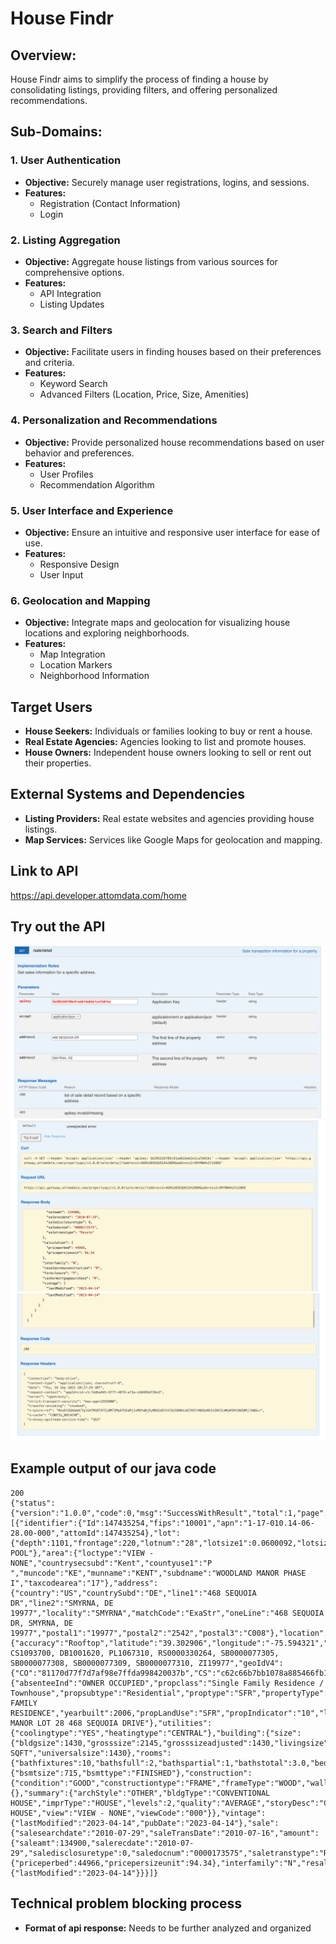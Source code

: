 # House Findr
## Overview:
House Findr aims to simplify the process of finding a house by consolidating listings, providing filters, and offering
personalized recommendations.

## Sub-Domains:
### 1. User Authentication
- **Objective:** Securely manage user registrations, logins, and sessions.
- **Features:**
    - Registration (Contact Information)
    - Login

### 2. Listing Aggregation
- **Objective:** Aggregate house listings from various sources for comprehensive options.
- **Features:**
    - API Integration
    - Listing Updates

### 3. Search and Filters
- **Objective:** Facilitate users in finding houses based on their preferences and criteria.
- **Features:**
    - Keyword Search
    - Advanced Filters (Location, Price, Size, Amenities)

### 4. Personalization and Recommendations
- **Objective:** Provide personalized house recommendations based on user behavior and preferences.
- **Features:**
    - User Profiles
    - Recommendation Algorithm

### 5. User Interface and Experience
- **Objective:** Ensure an intuitive and responsive user interface for ease of use.
- **Features:**
  - Responsive Design
  - User Input

### 6. Geolocation and Mapping
- **Objective:** Integrate maps and geolocation for visualizing house locations and exploring neighborhoods.
- **Features:**
  - Map Integration
  - Location Markers
  - Neighborhood Information

## Target Users
- **House Seekers:** Individuals or families looking to buy or rent a house.
- **Real Estate Agencies:** Agencies looking to list and promote houses.
- **House Owners:** Independent house owners looking to sell or rent out their properties.

## External Systems and Dependencies
- **Listing Providers:** Real estate websites and agencies providing house listings.
- **Map Services:** Services like Google Maps for geolocation and mapping.

## Link to API
https://api.developer.attomdata.com/home

## Try out the API
![img.png](img.png)
![img_1.png](img_1.png)
![img_2.png](img_2.png)

## Example output of our java code
```
200
{"status":{"version":"1.0.0","code":0,"msg":"SuccessWithResult","total":1,"page":1,"pagesize":10,"transactionID":"fb13d9678d3a0287ea01ac63f110c641"},"property":[{"identifier":{"Id":147435254,"fips":"10001","apn":"1-17-010.14-06-28.00-000","attomId":147435254},"lot":{"depth":1101,"frontage":220,"lotnum":"28","lotsize1":0.0600092,"lotsize2":2614,"pooltype":"NO POOL"},"area":{"loctype":"VIEW - NONE","countrysecsubd":"Kent","countyuse1":"P    ","muncode":"KE","munname":"KENT","subdname":"WOODLAND MANOR PHASE I","taxcodearea":"17"},"address":{"country":"US","countrySubd":"DE","line1":"468 SEQUOIA DR","line2":"SMYRNA, DE 19977","locality":"SMYRNA","matchCode":"ExaStr","oneLine":"468 SEQUOIA DR, SMYRNA, DE 19977","postal1":"19977","postal2":"2542","postal3":"C008"},"location":{"accuracy":"Rooftop","latitude":"39.302906","longitude":"-75.594321","distance":0.0,"geoid":"CO10001, CS1093700, DB1001620, PL1067310, RS0000330264, SB0000077305, SB0000077308, SB0000077309, SB0000077310, ZI19977","geoIdV4":{"CO":"81170d77f7d7af98e7ffda998420037b","CS":"c62c66b7bb1078a885466fb1e70d78e8","DB":"8a0647f3e91a30c6fbe985dc15c89aa7","N4":"4741ad8af80e166c95e392d2e6b1d08c","PL":"c58b0a51b2efb816ce61a2a5bfe23990","SB":"1cd8129d79d6eb8081ce2a1e63b3c7dd,72208bd5d07e7ffa6c9e910592e45640,b8fb9d70b63a74307b486b19b72acd55,3192d428b94c8a47d6f25959739b47eb","ZI":"11ebffd4a3224a7663b4f2941a220c6f"}},"summary":{"absenteeInd":"OWNER OCCUPIED","propclass":"Single Family Residence / Townhouse","propsubtype":"Residential","proptype":"SFR","propertyType":"SINGLE FAMILY RESIDENCE","yearbuilt":2006,"propLandUse":"SFR","propIndicator":"10","legal1":"WOODLAND MANOR LOT 28 468 SEQUOIA DRIVE"},"utilities":{"coolingtype":"YES","heatingtype":"CENTRAL"},"building":{"size":{"bldgsize":1430,"grosssize":2145,"grosssizeadjusted":1430,"livingsize":1430,"sizeInd":"LIVING SQFT","universalsize":1430},"rooms":{"bathfixtures":10,"bathsfull":2,"bathspartial":1,"bathstotal":3.0,"beds":3,"roomsTotal":6},"interior":{"bsmtsize":715,"bsmttype":"FINISHED"},"construction":{"condition":"GOOD","constructiontype":"FRAME","frameType":"WOOD","wallType":"ALUMINUM/VINYL"},"parking":{},"summary":{"archStyle":"OTHER","bldgType":"CONVENTIONAL HOUSE","imprType":"HOUSE","levels":2,"quality":"AVERAGE","storyDesc":"CONVENTIONAL HOUSE","view":"VIEW - NONE","viewCode":"000"}},"vintage":{"lastModified":"2023-04-14","pubDate":"2023-04-14"},"sale":{"salesearchdate":"2010-07-29","saleTransDate":"2010-07-16","amount":{"saleamt":134900,"salerecdate":"2010-07-29","saledisclosuretype":0,"saledocnum":"0000173575","saletranstype":"Resale"},"calculation":{"priceperbed":44966,"pricepersizeunit":94.34},"interfamily":"N","resaleornewconstruction":"M","foreclosure":"P","cashormortgagepurchase":"M","vintage":{"lastModified":"2023-04-14"}}}]}
```

## Technical problem blocking process
- **Format of api response:** Needs to be further analyzed and organized
